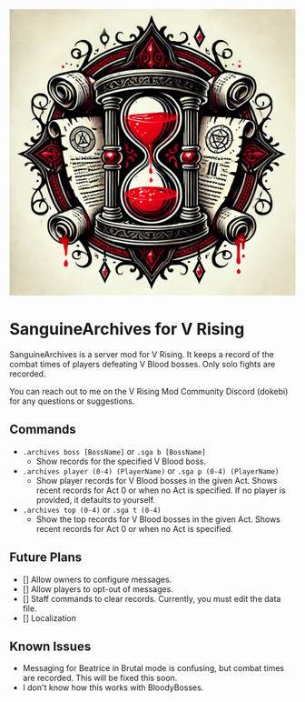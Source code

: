 ![](logo.png)
# SanguineArchives for V Rising

SanguineArchives is a server mod for V Rising. It keeps a record of the combat times of players defeating V Blood bosses. Only solo fights are recorded.

You can reach out to me on the V Rising Mod Community Discord (dokebi) for any questions or suggestions.

## Commands

- `.archives boss [BossName]` or `.sga b [BossName]`
  - Show records for the specified V Blood boss.
- `.archives player (0-4) (PlayerName)` or `.sga p (0-4) (PlayerName)`
  - Show player records for V Blood bosses in the given Act. Shows recent records for Act 0 or when no Act is specified. If no player is provided, it defaults to yourself.
- `.archives top (0-4)` or `.sga t (0-4)`
  - Show the top records for V Blood bosses in the given Act. Shows recent records for Act 0 or when no Act is specified.

## Future Plans

- [] Allow owners to configure messages.
- [] Allow players to opt-out of messages.
- [] Staff commands to clear records. Currently, you must edit the data file.
- [] Localization

## Known Issues
- Messaging for Beatrice in Brutal mode is confusing, but combat times are recorded. This will be fixed this soon. 
- I don't know how this works with BloodyBosses.
